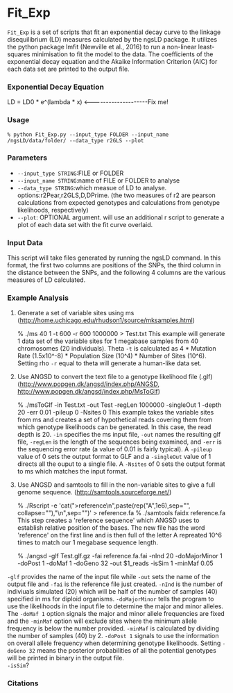 # Fit_Exp

`Fit_Exp` is a set of scripts that fit an exponential decay curve to the linkage disequilibrium (LD) measures calculated by the ngsLD package. It utilizes the python package lmfit (Newville et al., 2016) to run a non-linear least-squares minimisation to fit the model to the data. The coefficients of the exponential decay equation and the Akaike Information Criterion (AIC) for each data set are printed to the output file. 

### Exponential Decay Equation
LD = LD0 * e^(lambda * x) <--------------------Fix me!

### Usage
	% python Fit_Exp.py --input_type FOLDER --input_name /ngsLD/data/folder/ --data_type r2GLS --plot

### Parameters
* `--input_type STRING`:FILE or FOLDER
* `--input_name STRING`:name of FILE or FOLDER to analyse
* `--data_type STRING`:which measue of LD to analyse. options:r2Pear,r2GLS,D,DPrime. (the two measures of r2 are pearson calculations from expected genotypes and calculations from genotype likelihoods, respectively)
* `--plot`: OPTIONAL argument. will use an additional r script to generate a plot of each data set with the fit curve overlaid. 

### Input Data
This script will take files generated by running the ngsLD command. In this format, the first two columns are positions of the SNPs, the third column in the distance between the SNPs, and the following 4 columns are the various measures of LD calculated.

### Example Analysis
1. Generate a set of variable sites using ms
(http://home.uchicago.edu/rhudson1/source/mksamples.html)
	
	% ./ms 40 1 -t 600 -r 600 1000000 > Test.txt
This example will generate 1 data set of the variable sites for 1 megabase samples from 40 chromosomes (20 individuals). Theta `-t` is calculated as 4 * Mutation Rate (1.5x10^-8) * Population Size (10^4) * Number of Sites (10^6). Setting rho `-r` equal to theta will generate a human-like data set.

2. Use ANGSD to convert the text file to a genotype likelihood file (.glf)
(http://www.popgen.dk/angsd/index.php/ANGSD, http://www.popgen.dk/angsd/index.php/MsToGlf)

	% ./msToGlf -in Test.txt -out Test -regLen 1000000 -singleOut 1 -depth 20 -err 0.01 -pileup 0 -Nsites 0
This example takes the variable sites from ms and creates a set of hypothetical reads covering them from which genotype likelihoods can be generated. In this case, the read depth is 20. `-in` specifies the ms input file, `-out` names the resulting glf file, `-regLen` is the length of the sequences being examined, and `-err` is the sequencing error rate (a value of 0.01 is fairly typical). A `-pileup` value of 0 sets the output format to GLF and a `-singleOut` value of 1 directs all the ouput to a single file. A `-Nsites` of 0 sets the output format to ms which matches the input format.

3. Use ANGSD and samtools to fill in the non-variable sites to give a full genome sequence.
(http://samtools.sourceforge.net/)

	% ./Rscript -e 'cat(">reference\n",paste(rep("A",1e6),sep="", collapse=""),"\n",sep="")' > reference.fa 
	% ./samtools faidx reference.fa
This step creates a 'reference sequence' which ANGSD uses to establish relative position of the bases. The new file has the word 'reference' on the first line and is then full of the letter A repreated 10^6 times to match our 1 megabase sequence length. 

	% ./angsd -glf Test.glf.gz -fai reference.fa.fai -nInd 20 -doMajorMinor 1 -doPost 1 -doMaf 1 -doGeno 32 -out $1_reads -isSim 1 -minMaf 0.05

`-glf` provides the name of the input file while `-out` sets the name of the output file and `-fai` is the reference file just created. `-nInd` is the number of indiviuals simulated (20) which will be half of the number of samples (40) specified in ms for diploid organisms. `-doMajorMinor` tells the program to use the likelihoods in the input file to determine the major and minor alleles. The `-doMaf 1` option signals the major and minor allele frequencies are fixed and the `-minMaf` option will exclude sites where the minimum allele frequency is below the number provided. `-minMaf` is calculated by dividing the number of samples (40) by 2. `-doPost 1` signals to use the information on overall allele frequency when determining genotype likelihoods. Setting `-doGeno 32` means the posterior probabilities of all the potential genotypes will be printed in binary in the output file.    
`-isSim`?

### Citations
